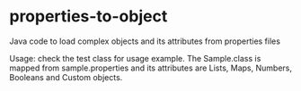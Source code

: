 # properties-to-object
Java code to load complex objects and its attributes from properties files

Usage: check the test class for usage example.
The Sample.class is mapped from sample.properties and its attributes are Lists, Maps, Numbers, Booleans and Custom objects.
